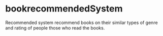 # bookrecommendedSystem
Recommended system recommend  books on their similar types of genre and rating of people those who read the books.
